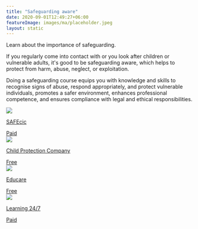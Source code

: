 ```yaml
---
title: "Safeguarding aware"
date: 2020-09-01T12:49:27+06:00
featureImage: images/ma/placeholder.jpeg
layout: static
---
```


Learn about the importance of safeguarding.

If you regularly come into contact with or you look after children or vulnerable adults, it's good to be safeguarding aware, which helps to protect from harm, abuse, neglect, or exploitation. 

Doing a safeguarding course equips you with knowledge and skills to recognise signs of abuse, respond appropriately, and protect vulnerable individuals, promotes a safer environment, enhances professional competence, and ensures compliance with legal and ethical responsibilities.

<a class="ma-link" href="https://www.safecic.co.uk/e-shop/all-categories/category/40-blended-learning-open-house-courses"><div class="ma-card ma-card-Learning"><div class="ma-icon"><img src ="/images/icon-pound.png"/></div><div class="ma-name"><p>SAFEcic</p></div><div class="ma-paid-text"><span>Paid</span></div></div></a><a class="ma-link" href="https://www.childprotectioncompany.com/general/10-reasons-why-you-need-safeguarding-training/"><div class="ma-card ma-card-Learning"><div class="ma-icon"><img src ="/images/icon-check.png"/></div><div class="ma-name"><p>Child Protection Company</p></div><div class="ma-paid-text"><span>Free </span></div></div></a><a class="ma-link" href="https://www.educare.co.uk/ppc/safeguarding-training-the-top-5-benefits"><div class="ma-card ma-card-Learning"><div class="ma-icon"><img src ="/images/icon-check.png"/></div><div class="ma-name"><p>Educare</p></div><div class="ma-paid-text"><span>Free </span></div></div></a><a class="ma-link" href="https://www.awin1.com/cread.php?awinmid=15642&awinaffid=1198638&ued=https%3A%2F%2Fwww.learning247.co.uk%2F"><div class="ma-card ma-card-Learning"><div class="ma-icon"><img src ="/images/icon-pound.png"/></div><div class="ma-name"><p>Learning 24/7</p></div><div class="ma-paid-text"><span>Paid</span></div></div></a>  

<br/><br/>






